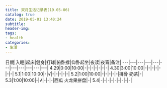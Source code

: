 ```yaml
---
title: 双月生活记录表(19.05-06)
catalog: true
date: 2019-05-01 13:40:24
subtitle:
header-img:
tags:
- health
categories:
- 生活
---
```


日期|入睡|起床|健身|打球|俯卧撑|仰卧起坐|夜读|夜宵|备注|
---|---|---|---|---|---|---|---|---|---|---|
4.29|0:00|10:00|-|-|-|-|-|-|-|
4.30|3:00|10:00|-|-|-|-|-|-|-|
5.1|1:00|10:00|-|√|-|-|-|-|-|
5.2|1:00|10:00|-|-|-|-|-|排骨 奶茶|-|
5.3|1:00|10:00|-|√|-|-|-|西瓜 火龙果拼盘|-|
5.4|-|-|-|-|-|-|-|-|-|
